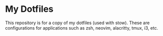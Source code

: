 # My Dotfiles

This repository is for a copy of my dotfiles (used with stow). These are configurations for applications such as zsh, neovim, alacritty, tmux, i3, etc.

